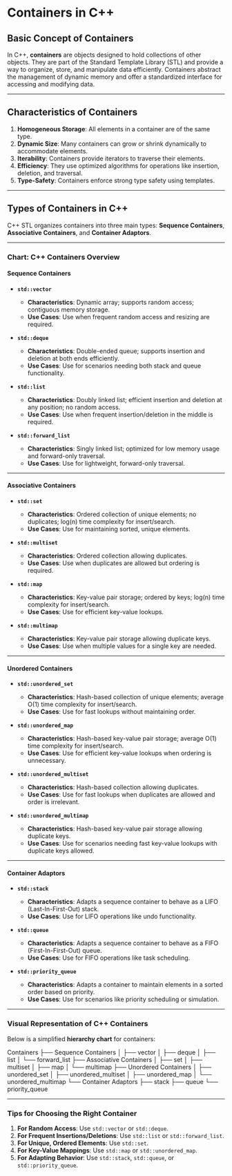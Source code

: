 # **Containers in C++**

## **Basic Concept of Containers**

In C++, **containers** are objects designed to hold collections of other objects. They are part of the Standard Template Library (STL) and provide a way to organize, store, and manipulate data efficiently. Containers abstract the management of dynamic memory and offer a standardized interface for accessing and modifying data.

---

## **Characteristics of Containers**

1. **Homogeneous Storage**: All elements in a container are of the same type.
2. **Dynamic Size**: Many containers can grow or shrink dynamically to accommodate elements.
3. **Iterability**: Containers provide iterators to traverse their elements.
4. **Efficiency**: They use optimized algorithms for operations like insertion, deletion, and traversal.
5. **Type-Safety**: Containers enforce strong type safety using templates.

---

## **Types of Containers in C++**

C++ STL organizes containers into three main types: **Sequence Containers**, **Associative Containers**, and **Container Adaptors**.

---

### **Chart: C++ Containers Overview**

#### **Sequence Containers**
- **`std::vector`**  
  - **Characteristics**: Dynamic array; supports random access; contiguous memory storage.  
  - **Use Cases**: Use when frequent random access and resizing are required.

- **`std::deque`**  
  - **Characteristics**: Double-ended queue; supports insertion and deletion at both ends efficiently.  
  - **Use Cases**: Use for scenarios needing both stack and queue functionality.

- **`std::list`**  
  - **Characteristics**: Doubly linked list; efficient insertion and deletion at any position; no random access.  
  - **Use Cases**: Use when frequent insertion/deletion in the middle is required.

- **`std::forward_list`**  
  - **Characteristics**: Singly linked list; optimized for low memory usage and forward-only traversal.  
  - **Use Cases**: Use for lightweight, forward-only traversal.

---

#### **Associative Containers**
- **`std::set`**  
  - **Characteristics**: Ordered collection of unique elements; no duplicates; log(n) time complexity for insert/search.  
  - **Use Cases**: Use for maintaining sorted, unique elements.  

- **`std::multiset`**  
  - **Characteristics**: Ordered collection allowing duplicates.  
  - **Use Cases**: Use when duplicates are allowed but ordering is required.  

- **`std::map`**  
  - **Characteristics**: Key-value pair storage; ordered by keys; log(n) time complexity for insert/search.  
  - **Use Cases**: Use for efficient key-value lookups.  

- **`std::multimap`**  
  - **Characteristics**: Key-value pair storage allowing duplicate keys.  
  - **Use Cases**: Use when multiple values for a single key are needed.  

---

#### **Unordered Containers**
- **`std::unordered_set`**  
  - **Characteristics**: Hash-based collection of unique elements; average O(1) time complexity for insert/search.  
  - **Use Cases**: Use for fast lookups without maintaining order.  

- **`std::unordered_map`**  
  - **Characteristics**: Hash-based key-value pair storage; average O(1) time complexity for insert/search.  
  - **Use Cases**: Use for efficient key-value lookups when ordering is unnecessary.  

- **`std::unordered_multiset`**  
  - **Characteristics**: Hash-based collection allowing duplicates.  
  - **Use Cases**: Use for fast lookups when duplicates are allowed and order is irrelevant.  

- **`std::unordered_multimap`**  
  - **Characteristics**: Hash-based key-value pair storage allowing duplicate keys.  
  - **Use Cases**: Use for scenarios needing fast key-value lookups with duplicate keys allowed.  

---

#### **Container Adaptors**
- **`std::stack`**  
  - **Characteristics**: Adapts a sequence container to behave as a LIFO (Last-In-First-Out) stack.  
  - **Use Cases**: Use for LIFO operations like undo functionality.  

- **`std::queue`**  
  - **Characteristics**: Adapts a sequence container to behave as a FIFO (First-In-First-Out) queue.  
  - **Use Cases**: Use for FIFO operations like task scheduling.  

- **`std::priority_queue`**  
  - **Characteristics**: Adapts a container to maintain elements in a sorted order based on priority.  
  - **Use Cases**: Use for scenarios like priority scheduling or simulation.  

---

### **Visual Representation of C++ Containers**

Below is a simplified **hierarchy chart** for containers:

Containers
├── Sequence Containers
│   ├── vector
│   ├── deque
│   ├── list
│   └── forward_list
├── Associative Containers
│   ├── set
│   ├── multiset
│   ├── map
│   └── multimap
├── Unordered Containers
│   ├── unordered_set
│   ├── unordered_multiset
│   ├── unordered_map
│   └── unordered_multimap
└── Container Adaptors
    ├── stack
    ├── queue
    └── priority_queue


---

### **Tips for Choosing the Right Container**

1. **For Random Access**: Use `std::vector` or `std::deque`.
2. **For Frequent Insertions/Deletions**: Use `std::list` or `std::forward_list`.
3. **For Unique, Ordered Elements**: Use `std::set`.
4. **For Key-Value Mappings**: Use `std::map` or `std::unordered_map`.
5. **For Adapting Behavior**: Use `std::stack`, `std::queue`, or `std::priority_queue`.
